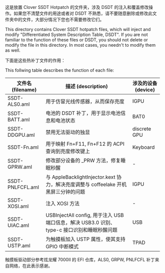 这是放置 Clover SSDT Hotpatch 的文件夹，涉及 DSDT 的注入和覆盖修改操作。如果您不清楚文件的用途或者对 DSDT 不熟悉，请不要随意删除或修改此文件夹中的文件，大部分情况下您也不需要修改它们。

This directory contains Clover SSDT hotpatch files, which will inject and modify "Differentiated System Description Table, DSDT". If you are not familiar to the function of these files or DSDT, you should not delete or modify the file in this directory. In most cases, you needn't to modify them as well.

下面是这些热补丁文件的作用：

This follwing table describes the function of each file:

| 文件名 (filename) | 描述 (description) | 涉及的设备 (device) |
|------------------|-------------------|--------------------|
| SSDT-ALS0.aml | 用于仿冒光线传感器，从而保存亮度 | IGPU |
| SSDT-BATT.aml | 电池的 DSDT 补丁，用于显示电池信息和电池状态 | BAT0 |
| SSDT-DDGPU.aml | 禁用无法驱动的独显 | discrete GPU |
| SSDT-Fn.aml | 用于映射 Fn+F11, Fn+F12 的 ACPI 查询到亮度修改键上 | Keyboard |
| SSDT-GPRW.aml | 修改部分设备的 _PRW 方法，修复睡眠秒醒 | - |
| SSDT-PNLFCFL.aml | 与 AppleBacklightInjector.kext 协力，解决亮度调整与 coffeelake 开机黑屏三分钟的问题 | IGPU |
| SSDT-XOSI.aml | 注入 XOSI 方法 | - |
| SSDT-UIAC.aml | USBInjectAll config, 用于注入 USB 端口信息，解决 USB3.0 识别、type-c 接口识别和睡眠秒醒问题 | USB |
| SSDT-USTP.aml | 为触摸板加入 USTP 属性，使其支持 GPIO 中断模式 | TPAD |

触摸板驱动部分参考炫龙耀 7000II 的 EFI 仓库，ALS0, GRPW, PNLFCFL 补丁来自网络，在此表示感谢。